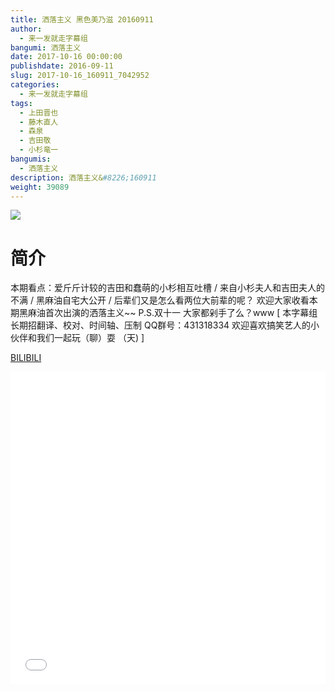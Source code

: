```yaml
---
title: 洒落主义 黑色美乃滋 20160911
author: 
  - 来一发就走字幕组
bangumi: 洒落主义
date: 2017-10-16 00:00:00
publishdate: 2016-09-11
slug: 2017-10-16_160911_7042952
categories: 
  - 来一发就走字幕组
tags: 
  - 上田晋也
  - 藤木直人
  - 森泉
  - 吉田敬
  - 小杉竜一
bangumis: 
  - 洒落主义
description: 洒落主义&#8226;160911
weight: 39089
---
```


![](https://i.imgur.com/MD6f0Qy.jpg)

# 简介  
本期看点：爱斤斤计较的吉田和蠢萌的小杉相互吐槽 / 来自小杉夫人和吉田夫人的不满 / 黑麻油自宅大公开 / 后辈们又是怎么看两位大前辈的呢？ 欢迎大家收看本期黑麻油首次出演的洒落主义~~ P.S.双十一 大家都剁手了么？www [ 本字幕组长期招翻译、校对、时间轴、压制   QQ群号：431318334 欢迎喜欢搞笑艺人的小伙伴和我们一起玩（聊）耍 （天) ]


  [BILIBILI](https://www.bilibili.com/video/av7042952/)


<div class="vcontainer">  <iframe class='video' src="//www.bilibili.com/blackboard/player.html?cid=11482546&aid=7042952" width="100%" height="500" frameborder="0" allowfullscreen="allowfullscreen"></iframe></div>

